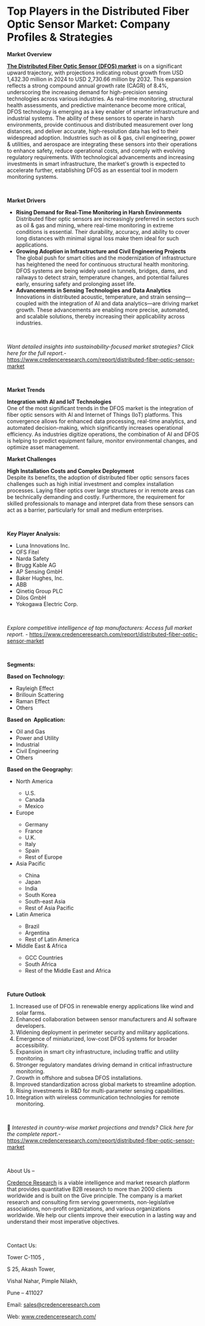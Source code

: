 # Top Players in the Distributed Fiber Optic Sensor Market: Company Profiles & Strategies


<p><strong>Market Overview</strong></p>
<p><a href="https://www.credenceresearch.com/report/distributed-fiber-optic-sensor-market"><strong>The Distributed Fiber Optic Sensor (DFOS) market</strong></a> is on a significant upward trajectory, with projections indicating robust growth from USD 1,432.30 million in 2024 to USD 2,730.66 million by 2032. This expansion reflects a strong compound annual growth rate (CAGR) of 8.4%, underscoring the increasing demand for high-precision sensing technologies across various industries. As real-time monitoring, structural health assessments, and predictive maintenance become more critical, DFOS technology is emerging as a key enabler of smarter infrastructure and industrial systems. The ability of these sensors to operate in harsh environments, provide continuous and distributed measurement over long distances, and deliver accurate, high-resolution data has led to their widespread adoption. Industries such as oil &amp; gas, civil engineering, power &amp; utilities, and aerospace are integrating these sensors into their operations to enhance safety, reduce operational costs, and comply with evolving regulatory requirements. With technological advancements and increasing investments in smart infrastructure, the market's growth is expected to accelerate further, establishing DFOS as an essential tool in modern monitoring systems.</p>
<p><strong>&nbsp;</strong></p>
<p><strong>Market Drivers</strong></p>
<ul>
<li><strong>Rising Demand for Real-Time Monitoring in Harsh Environments</strong><br /> Distributed fiber optic sensors are increasingly preferred in sectors such as oil &amp; gas and mining, where real-time monitoring in extreme conditions is essential. Their durability, accuracy, and ability to cover long distances with minimal signal loss make them ideal for such applications.</li>
<li><strong>Growing Adoption in Infrastructure and Civil Engineering Projects</strong><br /> The global push for smart cities and the modernization of infrastructure has heightened the need for continuous structural health monitoring. DFOS systems are being widely used in tunnels, bridges, dams, and railways to detect strain, temperature changes, and potential failures early, ensuring safety and prolonging asset life.</li>
<li><strong>Advancements in Sensing Technologies and Data Analytics</strong><br /> Innovations in distributed acoustic, temperature, and strain sensing&mdash;coupled with the integration of AI and data analytics&mdash;are driving market growth. These advancements are enabling more precise, automated, and scalable solutions, thereby increasing their applicability across industries.</li>
</ul>
<p><strong>&nbsp;</strong></p>
<p><em>Want detailed insights into sustainability-focused market strategies? Click here for the full report.- </em><a href="https://www.credenceresearch.com/report/distributed-fiber-optic-sensor-market">https://www.credenceresearch.com/report/distributed-fiber-optic-sensor-market</a></p>
<p>&nbsp;</p>
<p><strong>Market Trends</strong></p>
<p><strong>Integration with AI and IoT Technologies</strong><br /> One of the most significant trends in the DFOS market is the integration of fiber optic sensors with AI and Internet of Things (IoT) platforms. This convergence allows for enhanced data processing, real-time analytics, and automated decision-making, which significantly increases operational efficiency. As industries digitize operations, the combination of AI and DFOS is helping to predict equipment failure, monitor environmental changes, and optimize asset management.</p>
<p><strong>Market Challenges</strong></p>
<p><strong>High Installation Costs and Complex Deployment</strong><br /> Despite its benefits, the adoption of distributed fiber optic sensors faces challenges such as high initial investment and complex installation processes. Laying fiber optics over large structures or in remote areas can be technically demanding and costly. Furthermore, the requirement for skilled professionals to manage and interpret data from these sensors can act as a barrier, particularly for small and medium enterprises.</p>
<p><strong>&nbsp;</strong></p>
<p><strong>Key Player Analysis:</strong></p>
<ul>
<li>Luna Innovations Inc.</li>
<li>OFS Fitel</li>
<li>Narda Safety</li>
<li>Brugg Kable AG</li>
<li>AP Sensing GmbH</li>
<li>Baker Hughes, Inc.</li>
<li>ABB</li>
<li>Qinetiq Group PLC</li>
<li>Dilos GmbH</li>
<li>Yokogawa Electric Corp.</li>
</ul>
<p>&nbsp;</p>
<p><em>Explore competitive intelligence of top manufacturers: Access full market report. - </em><a href="https://www.credenceresearch.com/report/distributed-fiber-optic-sensor-market">https://www.credenceresearch.com/report/distributed-fiber-optic-sensor-market</a></p>
<p>&nbsp;</p>
<p><strong>Segments:</strong></p>
<p><strong>Based on Technology:</strong></p>
<ul>
<li>Rayleigh Effect</li>
<li>Brillouin Scattering</li>
<li>Raman Effect</li>
<li>Others</li>
</ul>
<p><strong>Based on&nbsp; Application:</strong></p>
<ul>
<li>Oil and Gas</li>
<li>Power and Utility</li>
<li>Industrial</li>
<li>Civil Engineering</li>
<li>Others</li>
</ul>
<p><strong>Based on the Geography:</strong></p>
<ul>
<li>North America</li>
<ul>
<li>U.S.</li>
<li>Canada</li>
<li>Mexico</li>
</ul>
<li>Europe</li>
<ul>
<li>Germany</li>
<li>France</li>
<li>U.K.</li>
<li>Italy</li>
<li>Spain</li>
<li>Rest of Europe</li>
</ul>
<li>Asia Pacific</li>
<ul>
<li>China</li>
<li>Japan</li>
<li>India</li>
<li>South Korea</li>
<li>South-east Asia</li>
<li>Rest of Asia Pacific</li>
</ul>
<li>Latin America</li>
<ul>
<li>Brazil</li>
<li>Argentina</li>
<li>Rest of Latin America</li>
</ul>
<li>Middle East &amp; Africa</li>
<ul>
<li>GCC Countries</li>
<li>South Africa</li>
<li>Rest of the Middle East and Africa</li>
</ul>
</ul>
<p>&nbsp;</p>
<p><strong>Future Outlook </strong></p>
<ol>
<li>Increased use of DFOS in renewable energy applications like wind and solar farms.</li>
<li>Enhanced collaboration between sensor manufacturers and AI software developers.</li>
<li>Widening deployment in perimeter security and military applications.</li>
<li>Emergence of miniaturized, low-cost DFOS systems for broader accessibility.</li>
<li>Expansion in smart city infrastructure, including traffic and utility monitoring.</li>
<li>Stronger regulatory mandates driving demand in critical infrastructure monitoring.</li>
<li>Growth in offshore and subsea DFOS installations.</li>
<li>Improved standardization across global markets to streamline adoption.</li>
<li>Rising investments in R&amp;D for multi-parameter sensing capabilities.</li>
<li>Integration with wireless communication technologies for remote monitoring.</li>
</ol>
<p><strong>&nbsp;</strong></p>
<p>📌 <em>Interested in country-wise market projections and trends? Click here for the complete report.- </em><a href="https://www.credenceresearch.com/report/distributed-fiber-optic-sensor-market">https://www.credenceresearch.com/report/distributed-fiber-optic-sensor-market</a></p>
<p>&nbsp;</p>
<p>About Us &ndash;</p>
<p><a href="https://www.credenceresearch.com/">Credence Research</a> is a viable intelligence and market research platform that provides quantitative B2B research to more than 2000 clients worldwide and is built on the Give principle. The company is a market research and consulting firm serving governments, non-legislative associations, non-profit organizations, and various organizations worldwide. We help our clients improve their execution in a lasting way and understand their most imperative objectives.</p>
<p>&nbsp;</p>
<p>Contact Us:</p>
<p>Tower C-1105 ,</p>
<p>S 25, Akash Tower,</p>
<p>Vishal Nahar, Pimple Nilakh,</p>
<p>Pune &ndash; 411027</p>
<p>Email: <a href="mailto:sales@credenceresearch.com">sales@credenceresearch.com</a></p>
<p>Web: <a href="http://www.credenceresearch.com/">www.credenceresearch.com/</a></p>
<p>&nbsp;</p>
<p>&nbsp;</p>
<p>&nbsp;</p>
